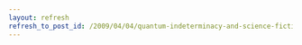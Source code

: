 ```yaml
---
layout: refresh
refresh_to_post_id: /2009/04/04/quantum-indeterminacy-and-science-fiction-book-sales
---
```

